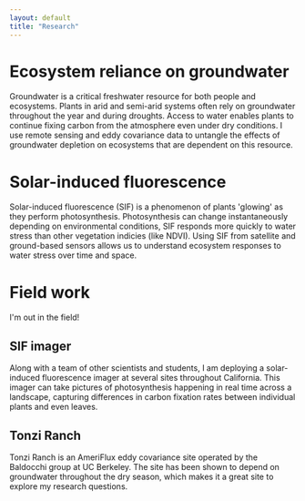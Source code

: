 ```yaml
---
layout: default
title: "Research"
---
```


# Ecosystem reliance on groundwater
Groundwater is a critical freshwater resource for both people and ecosystems. Plants in arid and semi-arid systems often rely on groundwater throughout the year and during droughts. Access to water enables plants to continue fixing carbon from the atmosphere even under dry conditions. I use remote sensing and eddy covariance data to untangle the effects of groundwater depletion on ecosystems that are dependent on this resource.



# Solar-induced fluorescence
Solar-induced fluorescence (SIF) is a phenomenon of plants 'glowing' as they perform photosynthesis. Photosynthesis can change instantaneously depending on environmental conditions, SIF responds more quickly to water stress than other vegetation indicies (like NDVI). Using SIF from satellite and ground-based sensors allows us to understand ecosystem responses to water stress over time and space.



# Field work
I'm out in the field! 

## SIF imager
Along with a team of other scientists and students, I am deploying a solar-induced fluorescence imager at several sites throughout California. This imager can take pictures of photosynthesis happening in real time across a landscape, capturing differences in carbon fixation rates between individual plants and even leaves.

## Tonzi Ranch 
Tonzi Ranch is an AmeriFlux eddy covariance site operated by the Baldocchi group at UC Berkeley. The site has been shown to depend on groundwater throughout the dry season, which makes it a great site to explore my research questions. 
